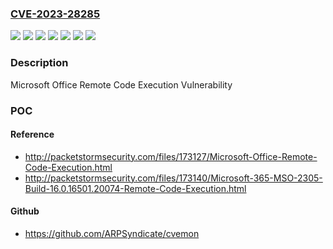 ### [CVE-2023-28285](https://cve.mitre.org/cgi-bin/cvename.cgi?name=CVE-2023-28285)
![](https://img.shields.io/static/v1?label=Product&message=Microsoft%20365%20Apps%20for%20Enterprise&color=blue)
![](https://img.shields.io/static/v1?label=Product&message=Microsoft%20Office%202019%20for%20Mac&color=blue)
![](https://img.shields.io/static/v1?label=Product&message=Microsoft%20Office%20LTSC%20for%20Mac%202021&color=blue)
![](https://img.shields.io/static/v1?label=Version&message=16.0.0%3C%2016.72.23040900%20&color=brighgreen)
![](https://img.shields.io/static/v1?label=Version&message=16.0.1%3C%2016.72.23040900%20&color=brighgreen)
![](https://img.shields.io/static/v1?label=Version&message=16.0.1%3C%20https%3A%2F%2Faka.ms%2FOfficeSecurityReleases%20&color=brighgreen)
![](https://img.shields.io/static/v1?label=Vulnerability&message=Remote%20Code%20Execution&color=brighgreen)

### Description

Microsoft Office Remote Code Execution Vulnerability

### POC

#### Reference
- http://packetstormsecurity.com/files/173127/Microsoft-Office-Remote-Code-Execution.html
- http://packetstormsecurity.com/files/173140/Microsoft-365-MSO-2305-Build-16.0.16501.20074-Remote-Code-Execution.html

#### Github
- https://github.com/ARPSyndicate/cvemon

